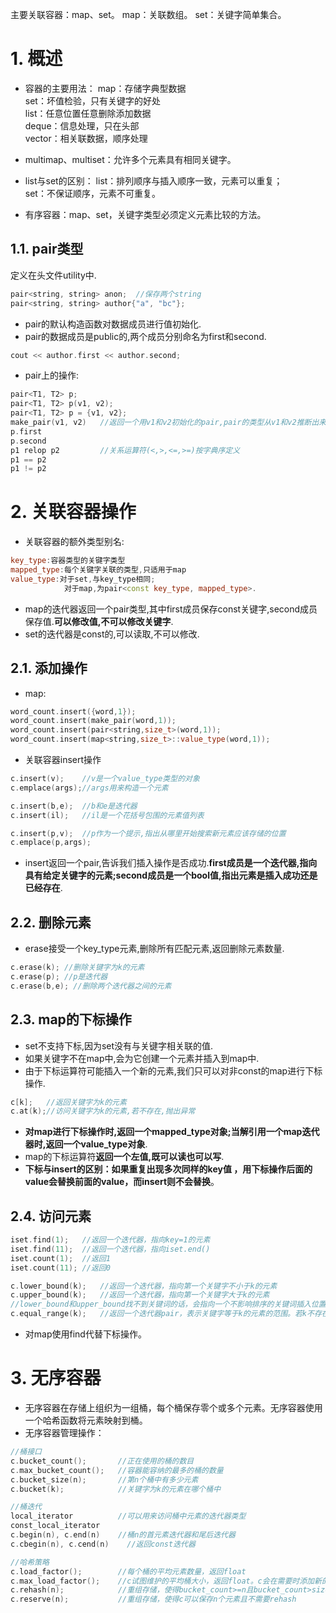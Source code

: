 主要关联容器：map、set。
map：关联数组。
set：关键字简单集合。
# 1. 概述
- 容器的主要用法：
map：存储字典型数据  
set：坏值检验，只有关键字的好处  
list：任意位置任意删除添加数据  
deque：信息处理，只在头部  
vector：相关联数据，顺序处理  

- multimap、multiset：允许多个元素具有相同关键字。  

- list与set的区别：
    list：排列顺序与插入顺序一致，元素可以重复；  
    set：不保证顺序，元素不可重复。  
- 有序容器：map、set，关键字类型必须定义元素比较的方法。

## 1.1. pair类型
定义在头文件utility中.
```C++
pair<string, string> anon;  //保存两个string
pair<string, string> author{"a", "bc"};
```
- pair的默认构造函数对数据成员进行值初始化.
- pair的数据成员是public的,两个成员分别命名为first和second.

```C++
cout << author.first << author.second;
```
- pair上的操作:
```C++
pair<T1, T2> p;
pair<T1, T2> p(v1, v2);
pair<T1, T2> p = {v1, v2};
make_pair(v1, v2)   //返回一个用v1和v2初始化的pair,pair的类型从v1和v2推断出来.
p.first
p.second
p1 relop p2         //关系运算符(<,>,<=,>=)按字典序定义
p1 == p2
p1 != p2
```
# 2. 关联容器操作
- 关联容器的额外类型别名:
```C++
key_type:容器类型的关键字类型
mapped_type:每个关键字关联的类型,只适用于map
value_type:对于set,与key_type相同;
            对于map,为pair<const key_type, mapped_type>.
```
- map的迭代器返回一个pair类型,其中first成员保存const关键字,second成员保存值.**可以修改值,不可以修改关键字**.
- set的迭代器是const的,可以读取,不可以修改.

## 2.1. 添加操作
- map:
```C++
word_count.insert({word,1});
word_count.insert(make_pair(word,1));
word_count.insert(pair<string,size_t>(word,1));
word_count.insert(map<string,size_t>::value_type(word,1));
```
- 关联容器insert操作
```C++
c.insert(v);    //v是一个value_type类型的对象
c.emplace(args);//args用来构造一个元素

c.insert(b,e);  //b和e是迭代器
c.insert(il);   //il是一个花括号包围的元素值列表

c.insert(p,v);  //p作为一个提示,指出从哪里开始搜索新元素应该存储的位置
c.emplace(p,args);
```
- insert返回一个pair,告诉我们插入操作是否成功.**first成员是一个迭代器,指向具有给定关键字的元素;second成员是一个bool值,指出元素是插入成功还是已经存在**.

## 2.2. 删除元素
- erase接受一个key_type元素,删除所有匹配元素,返回删除元素数量.
```C++
c.erase(k); //删除关键字为k的元素    
c.erase(p); //p是迭代器
c.erase(b,e); //删除两个迭代器之间的元素
```

## 2.3. map的下标操作
- set不支持下标,因为set没有与关键字相关联的值.
- 如果关键字不在map中,会为它创建一个元素并插入到map中.
- 由于下标运算符可能插入一个新的元素,我们只可以对非const的map进行下标操作.
```C++
c[k];   //返回关键字为k的元素
c.at(k);//访问关键字为k的元素,若不存在,抛出异常
```
- **对map进行下标操作时,返回一个mapped_type对象;当解引用一个map迭代器时,返回一个value_type对象**.
- map的下标运算符**返回一个左值,既可以读也可以写**.
- **下标与insert的区别：如果重复出现多次同样的key值 ，用下标操作后面的value会替换前面的value，而insert则不会替换**。

## 2.4. 访问元素
```C++
iset.find(1);   //返回一个迭代器，指向key=1的元素
iset.find(11);  //返回一个迭代器，指向iset.end()
iset.count(1);  //返回1
iset.count(11); //返回0

c.lower_bound(k);   //返回一个迭代器，指向第一个关键字不小于k的元素
c.upper_bound(k);   //返回一个迭代器，指向第一个关键字大于k的元素
//lower_bound和upper_bound找不到关键词的话，会指向一个不影响排序的关键词插入位置
c.equal_range(k);   //返回一个迭代器pair，表示关键字等于k的元素的范围。若k不存在，两个成员均等于c.end()
```
- 对map使用find代替下标操作。

# 3. 无序容器
- 无序容器在存储上组织为一组桶，每个桶保存零个或多个元素。无序容器使用一个哈希函数将元素映射到桶。
- 无序容器管理操作：
```C++
//桶接口
c.bucket_count();       //正在使用的桶的数目
c.max_bucket_count();   //容器能容纳的最多的桶的数量
c.bucket_size(n);       //第n个桶中有多少元素
c.bucket(k);            //关键字为k的元素在哪个桶中

//桶迭代
local_iterator          //可以用来访问桶中元素的迭代器类型
const_local_iterator
c.begin(n), c.end(n)    //桶n的首元素迭代器和尾后迭代器
c.cbegin(n), c.cend(n)    //返回const迭代器

//哈希策略
c.load_factor();        //每个桶的平均元素数量，返回float
c.max_load_factor();    //c试图维护的平均桶大小，返回float。c会在需要时添加新的桶，以使得load_factor<=max_load_factor
c.rehash(n);            //重组存储，使得bucket_count>=n且bucket_count>size/max_load_factor
c.reserve(n);           //重组存储，使得c可以保存n个元素且不需要rehash
```
